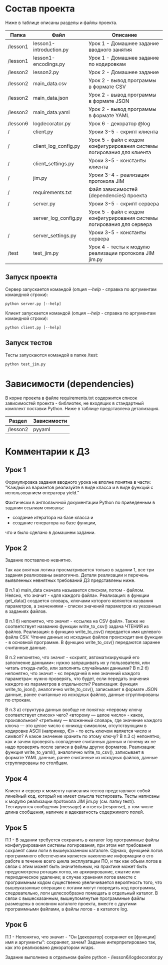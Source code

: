 # Состав проекта

Ниже в таблице описаны разделы и файлы проекта.

| Папка    | Файл                    | Описание                                                               |
|----------|-------------------------|------------------------------------------------------------------------|
| /lesson1 | lesson1-introduction.py | Урок 1 - Домашнее задание вводного занятия                             |
| /lesson1 | lesson1-encodings.py    | Урок 1 - Домашнее задание по кодировкам                                |
| /lesson2 | lesson2.py              | Урок 2 - Домашнее задание                                              |
| /lesson2 | main_data.csv           | Урок 2 - вывод программы в формате CSV                                 |
| /lesson2 | main_data.json          | Урок 2 - вывод программы в формате JSON                                |
| /lesson2 | main_data.yaml          | Урок 2 - вывод программы в формате YAML                                |
| /lesson6 | logdecorator.py         | Урок 6 - декоратор @log                                                |
| /        | client.py               | Уроки 3-5 - скрипт клиента                                             |
| /        | client_log_config.py    | Урок 5 - файл с кодом конфигурирования системы логирования для клиента |
| /        | client_settings.py      | Уроки 3-5 - константы клиента                                          |
| /        | jim.py                  | Уроки 3-4 - реализация протокола JIM                                   |
| /        | requirements.txt        | Файл зависимостей (dependencies) проекта                               |
| /        | server.py               | Уроки 3-5 - скрипт сервера                                             |
|          | server_log_config.py    | Урок 5 - файл с кодом конфигурирования системы логирования для сервера |
| /        | server_settings.py      | Уроки 3-5 - константы сервера                                          |
| /test    | test_jim.py             | Урок 4 - тесты к модулю реализации протокола JIM jim.py                |

## Запуск проекта

Сервер запускается командой (опция _--help_ - справка по аргументам командной строки):

    python server.py [--help]

Клиент запускается командой (опция _--help_ - справка по аргументам командной строки):

    python client.py [--help]

## Запуск тестов

Тесты запускаются командой в папке /test:

    python test_jim.py

# Зависимости (dependencies)

В корне проекта в файле requirements.txt содержится список зависимостей проекта - 
библиотек, не входящих в стандартный комплект поставки Python. 
Ниже в таблице представлена детализация. 

| Раздел   | Зависимости |
|----------|-------------|
| /lesson2 | pyyaml      |

# Комментарии к ДЗ

## Урок 1

Формулировка задания вводного урока не вполне понятна в части: "Каждый из вариантов реализуйте в виде класса и в виде функций с использованием оператора yield."

Фактически в англоязычной документации Python по приведенным в задании ссылкам описаны: 
- создание итератора на базе класса и
- создание генератора на базе функции,

что и было сделано в домашнем задании.

## Урок 2

Задание поставлено невнятно. 

Так как внятная логика просматривается только в задании 1, все три задания реализованы аналогично. 
Детали реализации и перечень выявленных невнятных требований ДЗ представлены ниже.

В п.1 а) main_data сначала называется списком, потом - файлом. Неясно, что значит - «для каждого файла». 
Реализация: в функции get_data() создается словарь, ключами которого являются названия параметров, 
а значениями - списки значений параметров из указанных в заданиях файлов.

В п.1 б) непонятно, что значит - «ссылка на CSV файл». 
Также не соответствует названию функции write_to_csv() задача ЧТЕНИЯ из файлов. 
Реализация: в функцию write_to_csv() передается имя целевого файла CSV. 
Чтение данных из исходных файлов происходит вне функции - в основной программе. 
В функцию write_to_csv() передаются заранее считанные данные.

В п.2 непонятно, что значит - «скрипт, автоматизирующий его заполнение данными»: 
нужно запрашивать их у пользователя, или читать откуда-либо, или заполнять случайными данными? 
В п.2 б) непонятно, что значит - «с передачей в нее значений каждого параметра»: 
нужно проверять, что будет, если передать значения каждого из параметров в отдельности? 
Реализация: функция write_to_json(), аналогично write_to_csv(), записывает в формате JSON данные, 
ранее считанные из исходных файлов, данные сгруппированы по строкам.

В п.3 а) структура данных вообще не понятна: 
«первому ключу соответствует список» чего? 
«второму — целое число» - какое, произвольное? 
«третьему — вложенный словарь, где значение каждого ключа — это целое число с юникод-символом, 
отсутствующим в кодировке ASCII (например, €)» - то есть ключом является число и символ? 
А какое значение хранить по этому ключу? 
В п.3 с) непонятно, как и зачем проверять совпадение считанных данных 
и почему их не надо проверять после записи в файлы других форматов. 
Реализация: функция write_to_yaml(), аналогично write_to_csv(), записывает в формате YAML данные, 
ранее считанные из исходных файлов, данные сгруппированы по столбцам.

## Урок 4

Клиент и сервер к моменту написания тестов представляют собой линейный код, который не имеет смысла тестировать.
Тесты написаны к модулю реализации протокола JIM jim.py (см. папку test/). 
Тестируются сообщения (message) и ответы (response), 
в том числе длина сообщения, наличие и адекватность содержимого полей.

## Урок 5

П.1 - В задании требуется сохранить в каталог log программные файлы конфигурирования системы логирования,
при этом нет требования сохранят сами логи в вышеуказанном каталоге. 
Однако, функцией логов программного обеспечения является накопление информации о его работе 
в течение всего цикла эксплуатации ПО, 
и так как объем логов в связи с этим может быть значительным, на практике может быть предусмотрена ротация логов, 
их архивирование, сжатие или периодическое удаление; 
в случае хранения логов вместе с программным кодом существенно увеличивается вероятность того, 
что вышеуказанные операции с логами могут повредить код программы, 
следовательно, логи целесообразно помещать в отдельный каталог.
В связи с вышесказанным, вышеупомянутые программные файлы размещены 
в основном каталоге проекта, вместе с другими программными файлами, 
а файлы логов - в каталоге log.

## Урок 6

П.1 - Непонятно, что значит - "Он [декоратор] сохраняет ее [функции] имя и аргументы": 
сохраняет, зачем? Задание интерпретировано так, как это реализовано декоратором wraps.  

Задание выполнено в отдельном файле python - /lesson6/logdecorator.py
 
